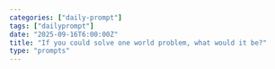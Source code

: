 ```yaml
---
categories: ["daily-prompt"]
tags: ["dailyprompt"]
date: "2025-09-16T6:00:00Z"
title: "If you could solve one world problem, what would it be?"
type: "prompts"
---
```

